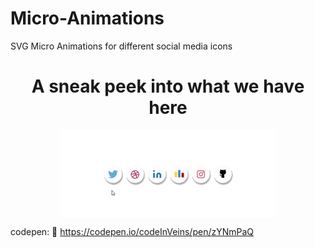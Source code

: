 # Micro-Animations
SVG Micro Animations for different social media icons

<div align="center">
 <h1>A sneak peek into what we have here</h1>
 <img src="social.gif" align = "center" />
</div>

codepen: 🔗 https://codepen.io/codeInVeins/pen/zYNmPaQ
